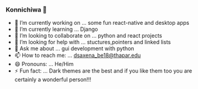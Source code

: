 ### Konnichiwa 👋

- 🔭 I’m currently working on ... some fun react-native and desktop apps
- 🌱 I’m currently learning ... Django
- 👯 I’m looking to collaborate on ... python and react projects
- 🤔 I’m looking for help with ... stuctures,pointers and linked lists
- 💬 Ask me about ... gui development with python
- 📫 How to reach me: ... dsaxena_be18@thapar.edu
- 😄 Pronouns:  ... He/Him
- ⚡ Fun fact: ... Dark themes are the best and if you like them too you are certainly a wonderful person!!!


